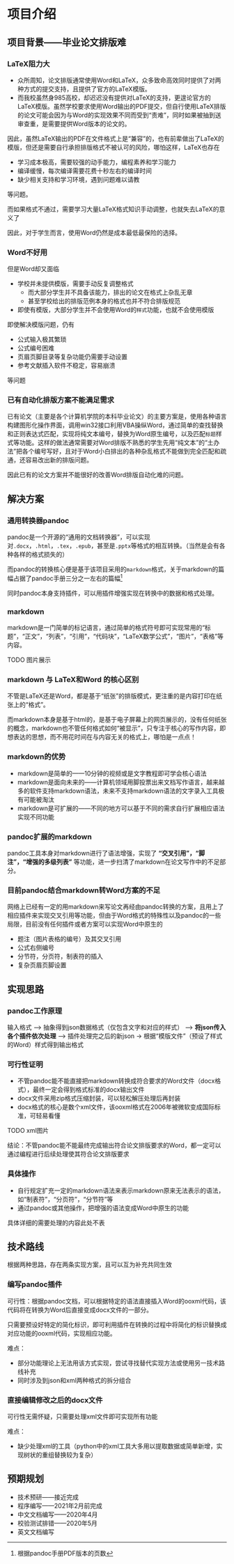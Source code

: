 # 项目介绍

## 项目背景——毕业论文排版难

### LaTeX阻力大

* 众所周知，论文排版通常使用Word和LaTeX，众多致命高效同时提供了对两种方式的提交支持，且提供了官方的LaTeX模版。
* 而我校虽然身985高校，却迟迟没有提供对LaTeX的支持，更遑论官方的LaTeX模版。虽然学校要求使用Word输出的PDF提交，但自行使用LaTeX排版的论文可能会因为与Word的实现效果不同而受到“责难”，同时如果被抽到送审查重，是需要提供Word版本的论文的。

因此，虽然LaTeX输出的PDF在文件格式上是“兼容”的，也有前辈做出了LaTeX的模版，但还是需要自行承担排版格式不被认可的风险，哪怕这样，LaTeX也存在

* 学习成本极高，需要较强的动手能力，编程素养和学习能力
* 编译缓慢，每次编译需要花费十秒左右的编译时间
* 缺少相关支持和学习环境，遇到问题难以请教

等问题。

而如果格式不通过，需要学习大量LaTeX格式知识手动调整，也就失去LaTeX的意义了

因此，对于学生而言，使用Word仍然是成本最低最保险的选择。

### Word不好用

但是Word却又面临

* 学校并未提供模版，需要手动反复调整格式
  * 而大部分学生并不具备该能力，排出的论文在格式上杂乱无章
  * 甚至学校给出的排版范例本身的格式也并不符合排版规范
* 即使有模版，大部分学生并不会使用Word的`样式`功能，也就不会使用模版

即使解决模版问题，仍有

* 公式输入极其繁琐
* 公式编号困难
* 页眉页脚目录等复杂功能仍需要手动设置
* 参考文献插入软件不稳定，容易崩溃

等问题

### 已有自动化排版方案不能满足需求

已有论文（主要是各个计算机学院的本科毕业论文）的主要方案是，使用各种语言构建图形化操作界面，调用win32接口利用VBA操纵Word，通过简单的查找替换和正则表达式匹配，实现将纯文本编号，替换为Word原生编号，以及匹配`标题`样式等功能。这样的做法通常需要对Word排版不熟悉的学生先用“纯文本”的“土办法”把各个编号写好，且对于Word小白排出的各种杂乱格式不能做到完全匹配和疏通，还容易改出新的排版问题。

因此已有的论文方案并不能很好的改善Word排版自动化难的问题。

## 解决方案

### 通用转换器pandoc

pandoc是一个开源的“通用的文档转换器”，可以实现对`.docx`，`.html`，`.tex`，`.epub`，甚至是`.pptx`等格式的相互转换。（当然是会有各种各样的格式损失的）

而pandoc的转换核心便是基于该项目采用的`markdown`格式，关于markdown的篇幅占据了pandoc手册三分之一左右的篇幅[^pandoc]

[^pandoc]: 根据pandoc手册PDF版本的页数

同时pandoc本身支持插件，可以用插件增强实现在转换中的数据和格式处理。

### markdown

markdown是一门简单的标记语言，通过简单的格式符号即可实现常用的“标题”，“正文”，“列表”，“引用”，“代码块”，“LaTeX数学公式”，“图片”，“表格”等内容。

TODO 图片展示

### markdown 与 LaTeX和Word 的核心区别

不管是LaTeX还是Word，都是基于“纸张”的排版模式，更注重的是内容打印在纸张上的“格式”。

而markdown本身是基于html的，是基于电子屏幕上的网页展示的，没有任何纸张的概念，markdown也不管任何格式如何“被显示”，只专注于核心的写作内容，即想表达的思想，而不用花时间在与内容无关的格式上，哪怕是一点点！

### markdown的优势

* markdown是简单的——10分钟的视频或是文字教程即可学会核心语法
* markdown是面向未来的——计算机领域用脚投票出来文档写作语言，越来越多的软件支持markdown语法，未来不支持markdown语法的文字录入工具极有可能被淘汰
* markdown是可扩展的——不同的地方可以基于不同的需求自行扩展相应语法实现不同功能

### pandoc扩展的markdown

pandoc工具本身对markdown进行了语法增强，实现了 **“交叉引用”，“脚注”，“增强的多级列表”** 等功能，进一步扫清了markdown在论文写作中的不足部分。

### 目前pandoc结合markdown转Word方案的不足

网络上已经有一定的用markdown来写论文再经由pandoc转换的方案，且用上了相应插件来实现交叉引用等功能，但由于Word格式的特殊性以及pandoc的一些局限，目前没有任何插件或者方案可以实现Word中原生的

* 题注（图片表格的编号）及其交叉引用
* 公式右侧编号
* 分节符，分页符，制表符的插入
* 复杂页眉页脚设置

## 实现思路

### pandoc工作原理

输入格式 --> 抽象得到json数据格式（仅包含文字和对应的样式） --> **将json传入各个插件依次处理** --> 插件处理完之后的新json -> 根据“模版文件”（预设了样式的Word）样式得到输出格式

### 可行性证明

* 不管pandoc能不能直接把markdown转换成符合要求的Word文件（docx格式），最终一定会得到格式标准的docx输出文件
* docx文件采用zip格式压缩封装，可以轻松解压处理后再封装
* docx格式的核心是数个xml文件，该ooxml格式在2006年被微软变成国际标准，可轻易看懂

TODO xml图片

结论：不管pandoc能不能最终完成输出符合论文排版要求的Word，都一定可以通过编程进行后续处理使其符合论文排版要求

### 具体操作

* 自行规定扩充一定的markdown语法来表示markdown原来无法表示的语法，如“制表符”，“分页符”，“分节符”等
* 通过pandoc或其他操作，把增强的语法变成Word中原生的功能

具体详细的需要处理的内容此处不表

## 技术路线

根据两种思路，存在两条实现方案，且可以互为补充共同生效

### 编写pandoc插件

可行性：根据pandoc文档，可以根据特定的语法直接插入Word的ooxml代码，该代码将在转换为Word后直接变成docx文件的一部分。

只需要预设好特定的简化标识，即可利用插件在转换的过程中将简化的标识替换成对应功能的ooxml代码，实现相应功能。

难点：

* 部分功能理论上无法用该方式实现，尝试寻找替代实现方法或使用另一技术路线补充
* 同时涉及到json和xml两种格式的拆分组合

### 直接编辑修改之后的docx文件

可行性无需怀疑，只需要处理xml文件即可实现所有功能

难点：

* 缺少处理xml的工具（python中的xml工具大多用以提取数据或简单新增，实现树状的重组替换较为复杂）

## 预期规划

* 技术预研——接近完成
* 程序编写——2021年2月前完成
* 中文文档编写——2020年4月
* 校验测试排错——2020年5月
* 英文文档编写
